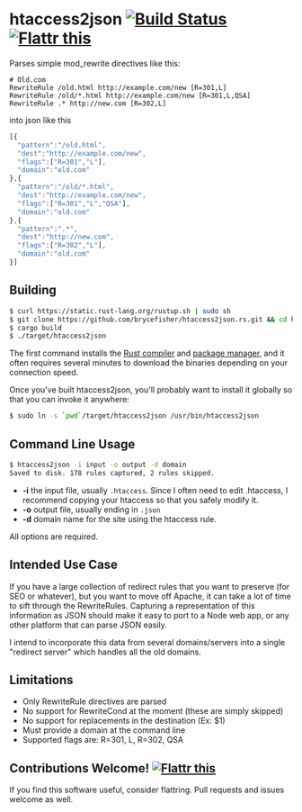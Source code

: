 htaccess2json [![Build Status](https://travis-ci.org/brycefisher/htaccess2json.rs.svg)](https://travis-ci.org/brycefisher/htaccess2json.rs) [![Flattr this](https://api.flattr.com/button/flattr-badge-large.png)](https://flattr.com/submit/auto?user_id=brycefisherfleig&url=https%3A%2F%2Fgithub.com%2Fbrycefisher%2Fhtaccess2json.rs)
=============

Parses simple mod_rewrite directives like this:

```
# Old.com
RewriteRule /old.html http://example.com/new [R=301,L]
RewriteRule /old/*.html http://example.com/new [R=301,L,QSA]
RewriteRule .* http://new.com [R=302,L]
```

into json like this

```javascript
[{
  "pattern":"/old.html",
  "dest":"http://example.com/new",
  "flags":["R=301","L"],
  "domain":"old.com"
},{
  "pattern":"/old/*.html",
  "dest":"http://example.com/new",
  "flags":["R=301","L","QSA"],
  "domain":"old.com"
},{
  "pattern":".*",
  "dest":"http://new.com",
  "flags":["R=302","L"],
  "domain":"old.com"
}]
```

## Building

```bash
$ curl https://static.rust-lang.org/rustup.sh | sudo sh
$ git clone https://github.com/brycefisher/htaccess2json.rs.git && cd htaccess2json.rs
$ cargo build
$ ./target/htaccess2json
```

The first command installs the [Rust compiler](http://www.rust-lang.org) and [package manager](http://crates.io), and it often requires several minutes to download the binaries depending on your connection speed.

Once you've built htaccess2json, you'll probably want to install it globally so that you can invoke it anywhere:

```bash
$ sudo ln -s `pwd`/target/htaccess2json /usr/bin/htaccess2json
```

## Command Line Usage

```bash
$ htaccess2json -i input -o output -d domain
Saved to disk. 178 rules captured, 2 rules skipped.
```

 * **-i** the input file, usually `.htaccess`. Since I often need to edit .htaccess, I recommend copying your htaccess so that you safely modify it.
 * **-o** output file, usually ending in `.json`
 * **-d** domain name for the site using the htaccess rule. 

All options are required.

## Intended Use Case

If you have a large collection of redirect rules that you want to preserve (for SEO or whatever), but you want to move off Apache, it can take a lot of time to sift through the RewriteRules. Capturing a representation of this information as JSON should make it easy to port to a Node web app, or any other platform that can parse JSON easily.

I intend to incorporate this data from several domains/servers into a single "redirect server" which handles all the old domains.

## Limitations

 * Only RewriteRule directives are parsed
 * No support for RewriteCond at the moment (these are simply skipped)
 * No support for replacements in the destination (Ex: $1)
 * Must provide a domain at the command line
 * Supported flags are: R=301, L, R=302, QSA

## Contributions Welcome! [![Flattr this](https://api.flattr.com/button/flattr-badge-large.png)](https://flattr.com/submit/auto?user_id=brycefisherfleig&url=https%3A%2F%2Fgithub.com%2Fbrycefisher%2Fhtaccess2json.rs)

If you find this software useful, consider flattring. Pull requests and issues welcome as well.

